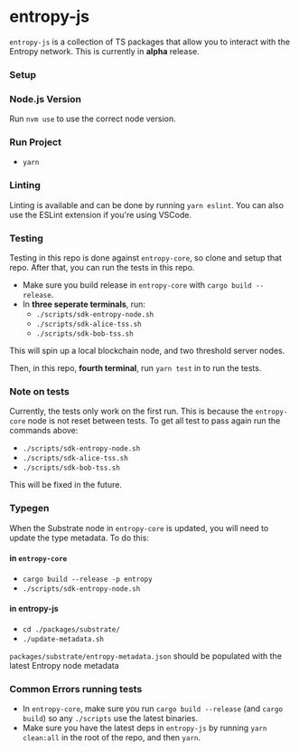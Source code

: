 # entropy-js

`entropy-js` is a collection of TS packages that allow you to interact with the Entropy network. This is currently in **alpha** release.

### Setup

### Node.js Version

Run `nvm use` to use the correct node version.

### Run Project

- `yarn`

### Linting

Linting is available and can be done by running `yarn eslint`. You can also use the ESLint extension if you're using VSCode.

### Testing

Testing in this repo is done against `entropy-core`, so clone and setup that repo. After that, you can run the tests in this repo.

- Make sure you build release in `entropy-core` with `cargo build --release`.
- In **three seperate terminals**, run:
  - `./scripts/sdk-entropy-node.sh`
  - `./scripts/sdk-alice-tss.sh`
  - `./scripts/sdk-bob-tss.sh`

This will spin up a local blockchain node, and two threshold server nodes.

Then, in this repo, **fourth terminal**, run `yarn test` in to run the tests.

### Note on tests

Currently, the tests only work on the first run. This is because the `entropy-core` node is not reset between tests. To get all test to pass again run the commands above:

- `./scripts/sdk-entropy-node.sh`
- `./scripts/sdk-alice-tss.sh`
- `./scripts/sdk-bob-tss.sh`

This will be fixed in the future.

### Typegen

When the Substrate node in `entropy-core` is updated, you will need to update the type metadata. To do this:

#### in `entropy-core`

- `cargo build --release -p entropy`
- `./scripts/sdk-entropy-node.sh`

#### in entropy-js

- `cd ./packages/substrate/`
- `./update-metadata.sh`

`packages/substrate/entropy-metadata.json` should be populated with the latest Entropy node metadata

### Common Errors running tests

- In `entropy-core`, make sure you run `cargo build --release` (and `cargo build`) so any `./scripts` use the latest binaries.
- Make sure you have the latest deps in `entropy-js` by running `yarn clean:all` in the root of the repo, and then `yarn`.
